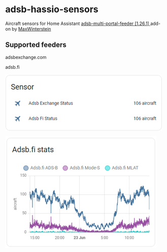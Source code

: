# adsb-hassio-sensors

  Aircraft sensors for Home Assistant [adsb-multi-portal-feeder [1.26.1] ](https://github.com/MaxWinterstein/homeassistant-addons/tree/main/adsb-multi-portal-feeder) add-on by [MaxWinterstein](https://github.com/MaxWinterstein)
  
  

## Supported feeders

  adsbexchange.com

  adsb.fi

![sensor aircraft tracked](https://github.com/plo53/adsb-hassio-sensors/blob/master/media/Home%20Assistant%20ADS-B%20Sensors.jpg)

![sensor aircraft tracked](https://github.com/plo53/adsb-hassio-sensors/blob/master/media/Home%20Assistant%20adsb.fi%20stats.jpg)
